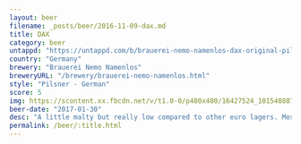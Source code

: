 ```yaml
---
layout: beer
filename: _posts/beer/2016-11-09-dax.md
title: DAX
category: beer
untappd: "https://untappd.com/b/brauerei-nemo-namenlos-dax-original-pilsner/1695695"
country: "Germany"
brewery: "Brauerei Nemo Namenlos"
breweryURL: "/brewery/brauerei-nemo-namenlos.html"
style: "Pilsner - German"
score: 5
img: https://scontent.xx.fbcdn.net/v/t1.0-0/p480x480/16427524_10154888757508745_4156556538803028976_n.jpg?_nc_cat=107&oh=a91097a57eb610a00785ae6747596158&oe=5C4FA2F0
beer-date: "2017-01-30"
desc: "A little malty but really low compared to other euro lagers. Mostly just tastes like water"
permalink: /beer/:title.html
---
```

